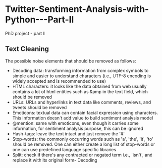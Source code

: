 # Twitter-Sentiment-Analysis-with-Python---Part-II
PhD project - part II

## Text Cleaning
The possible noise elements that should be removed as follows:

- Decoding data: transforming information from complex symbols to simple and easier to understand characters (i.e., UTF-8 encoding is widely accepted and is recommended to use)
- HTML characters: it looks like the data obtained from web usually contains a lot of html entities such as &amp in the text field, which should be removed
- URLs: URLs and hyperlinks in text data like comments, reviews, and tweets should be removed
- Emoticons: textual data can contain facial expression using characters. This information doesn't add value to build sentiment analysis model
- @mention: same with emoticons, even though it carries some information, for sentiment analysis purpose, this can be ignored
- Hash-tags: leave the text intact and just remove the '#'
- Stop-words: the commonly occurring words such as 'a', 'the', 'it', 'to' should be removed. One can either create a long list of stop-words or one can use predefined language specific libraries
- Split: check if there's any contracted or negated term i.e., 'isn't', and replace it with its original form- Decoding
